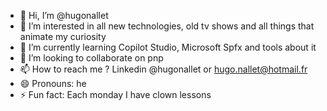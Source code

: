 - 👋 Hi, I’m @hugonallet
- 👀 I’m interested in all new technologies, old tv shows and all things that animate my curiosity
- 🌱 I’m currently learning Copilot Studio, Microsoft Spfx and tools about it
- 💞️ I’m looking to collaborate on pnp
- 📫 How to reach me ? Linkedin @hugonallet or hugo.nallet@hotmail.fr
- 😄 Pronouns: he
- ⚡ Fun fact: Each monday I have clown lessons

<!---
hugonallet/hugonallet is a ✨ special ✨ repository because its `README.md` (this file) appears on your GitHub profile.
You can click the Preview link to take a look at your changes.
--->
